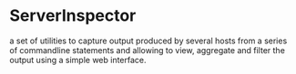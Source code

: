# ServerInspector

a set of utilities to capture output produced by several hosts from a series
of commandline statements and allowing to view, aggregate and filter
the output using a simple web interface.

